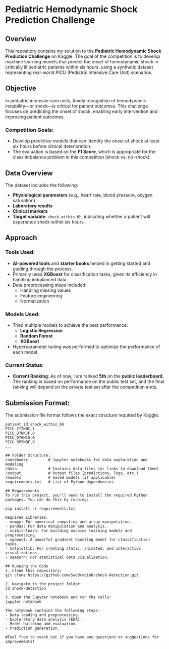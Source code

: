 # Pediatric Hemodynamic Shock Prediction Challenge

## Overview
This repository contains my solution to the **Pediatric Hemodynamic Shock Prediction Challenge** on Kaggle. The goal of the competition is to develop machine learning models that predict the onset of hemodynamic shock in critically ill pediatric patients within six hours, using a synthetic dataset representing real-world PICU (Pediatric Intensive Care Unit) scenarios.

## Objective
In pediatric intensive care units, timely recognition of hemodynamic instability—or shock—is critical for patient outcomes. This challenge focuses on predicting the onset of shock, enabling early intervention and improving patient outcomes.

### Competition Goals:
- Develop predictive models that can identify the onset of shock at least six hours before clinical deterioration.
- The evaluation is based on the **F1 Score**, which is appropriate for the class imbalance problem in this competition (shock vs. no-shock).

## Data Overview
The dataset includes the following:
- **Physiological parameters** (e.g., heart rate, blood pressure, oxygen saturation)
- **Laboratory results**
- **Clinical markers**
- **Target variable**: `shock_within_6h`, indicating whether a patient will experience shock within six hours.

## Approach

### Tools Used:
- **AI-powered tools** and **starter books** helped in getting started and guiding through the process.
- Primarily used **XGBoost** for classification tasks, given its efficiency in handling imbalanced data.
- Data preprocessing steps included:
  - Handling missing values
  - Feature engineering
  - Normalization

### Models Used:
- Tried multiple models to achieve the best performance:
  - **Logistic Regression**
  - **Random Forest**
  - **XGBoost**
- Hyperparameter tuning was performed to optimize the performance of each model.

### Current Status:
- **Current Ranking**: As of now, I am ranked **5th** on the **public leaderboard**. The ranking is based on performance on the public test set, and the final ranking will depend on the private test set after the competition ends.

## Submission Format:
The submission file format follows the exact structure required by Kaggle:
```csv
patient_id,shock_within_6h
PICU_IYINNC,1
PICU_D7NKJF,0
PICU_DYGH15,0
PICU_RP5NBF,0
...

## Folder Structure:
/notebooks         # Jupyter notebooks for data exploration and modeling
/data              # Contains data files (or links to download them)
/output            # Output files (predictions, logs, etc.)
/models            # Saved models (if applicable)
requirements.txt   # List of Python dependencies

## Requirements
To run this project, you'll need to install the required Python packages. You can do this by running:

pip install -r requirements.txt

Required Libraries:
- numpy: For numerical computing and array manipulation.
- pandas: For data manipulation and analysis.
- scikit-learn: For building machine learning models and preprocessing.
- xgboost: A powerful gradient boosting model for classification tasks.
- matplotlib: For creating static, animated, and interactive visualizations.
- seaborn: For statistical data visualization.

## Running the Code
1. Clone this repository:
git clone https://github.com/SaddrudinK/shock-detection.git

2. Navigate to the project folder:
cd shock-detection

3. Open the Jupyter notebook and run the cells:
jupyter notebook

The notebook contains the following steps:
- Data loading and preprocessing.
- Exploratory data analysis (EDA).
- Model building and evaluation.
- Prediction generation.

#Feel free to reach out if you have any questions or suggestions for improvements!
